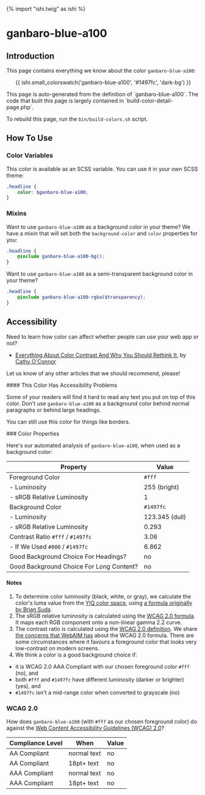{% import "ishi.twig" as ishi %}
# ganbaro-blue-a100

## Introduction

This page contains everything we know about the color `ganbaro-blue-a100`:

<div class="grid">
    <div class="cell">
        <div class="swatch">
            <ul>
                {{ ishi.small_colorswatch('ganbaro-blue-a100', '#1497fc', 'dark-bg') }}
            </ul>
        </div>
    </div>
</div>

<div class="callout attention" markdown="1">
This page is auto-generated from the definition of `ganbaro-blue-a100`. The code that built this page is largely contained in `build-color-detail-page.php`.

To rebuild this page, run the `bin/build-colors.sh` script.
</div>

## How To Use

### Color Variables

This color is available as an SCSS variable. You can use it in your own SCSS theme:

```scss
.headline {
    color: $ganbaro-blue-a100;
}
```

### Mixins

Want to use `ganbaro-blue-a100` as a background color in your theme? We have a mixin that will set both the `background-color` and `color` properties for you:

```scss
.headline {
    @include ganbaro-blue-a100-bg();
}
```

Want to use `ganbaro-blue-a100` as a semi-transparent background color in your theme?

```scss
.headline {
    @include ganbaro-blue-a100-rgba($transparency);
}
```

## Accessibility

Need to learn how color can affect whether people can use your web app or not?

* [Everything About Color Contrast And Why You Should Rethink It](https://www.smashingmagazine.com/2014/10/color-contrast-tips-and-tools-for-accessibility/), by [Cathy O'Connor](http://www.twitter.com/cagocon)

Let us know of any other articles that we should recommend, please!
<div class="callout danger" markdown="1">
#### This Color Has Accessibility Problems

Some of your readers will find it hard to read any text you put on top of this color. Don't use `ganbaro-blue-a100` as a background color behind normal paragraphs or behind large headings.

You can still use this color for things like borders.
</div>
### Color Properties

Here's our automated analysis of `ganbaro-blue-a100`, when used as a background color:

Property | Value
---------|------
Foreground Color | `#fff`
- Luminosity | 255 (bright)
- sRGB Relative Luminosity | 1
Background Color | `#1497fc`
- Luminosity | 123.345 (dull)
- sRGB Relative Luminosity | 0.293
Contrast Ratio `#fff` / `#1497fc` | 3.06
- If We Used `#000` / `#1497fc` | 6.862
Good Background Choice For Headings? | no
Good Background Choice For Long Content? | no

#### Notes

1. To determine color luminosity (black, white, or gray), we calculate the color's luma value from the [YIQ color space](https://en.wikipedia.org/wiki/YIQ), using [a formula originally by Brian Suda](https://24ways.org/2010/calculating-color-contrast/).
1. The sRGB relative luminosity is calculated using the [WCAG 2.0 formula](https://www.w3.org/TR/WCAG20/#relativeluminancedef). It maps each RGB component onto a non-linear gamma 2.2 curve.
1. The contrast ratio is calculated using the [WCAG 2.0 definition](https://www.w3.org/TR/2008/REC-WCAG20-20081211/#contrast-ratiodef). We share [the concerns that WebAIM has](http://webaim.org/blog/wcag-2-1-feedback/) about the WCAG 2.0 formula. There are some circumstances where it favours a foreground color that looks very low-contrast on modern screens.
1. We think a color is a good background choice if:
  - it is WCAG 2.0 AAA Compliant with our chosen foreground color `#fff` (no), and
  - both `#fff` and `#1497fc` have different luminosity (darker or brighter) (yes), and
  - `#1497fc` isn't a mid-range color when converted to grayscale (no)

### WCAG 2.0

How does `ganbaro-blue-a100` (with `#fff` as our chosen foreground color) do against the [Web Content Accessibility Guidelines (WCAG) 2.0](https://www.w3.org/TR/WCAG20/)?

Compliance Level | When | Value
-----------------|------|------
AA Compliant | normal text | no
AA Compliant | 18pt+ text | no
AAA Compliant | normal text | no
AAA Compliant | 18pt+ text | no